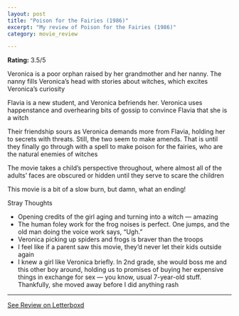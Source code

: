 ```yaml
---
layout: post
title: "Poison for the Fairies (1986)"
excerpt: "My review of Poison for the Fairies (1986)"
category: movie_review

---
```


**Rating:** 3.5/5

Veronica is a poor orphan raised by her grandmother and her nanny. The nanny fills Veronica’s head with stories about witches, which excites Veronica’s curiosity

Flavia is a new student, and Veronica befriends her. Veronica uses happenstance and overhearing bits of gossip to convince Flavia that she is a witch

Their friendship sours as Veronica demands more from Flavia, holding her to secrets with threats. Still, the two seem to make amends. That is until they finally go through with a spell to make poison for the fairies, who are the natural enemies of witches

The movie takes a child’s perspective throughout, where almost all of the adults’ faces are obscured or hidden until they serve to scare the children

This movie is a bit of a slow burn, but damn, what an ending!

Stray Thoughts
* Opening credits of the girl aging and turning into a witch — amazing
* The human foley work for the frog noises is perfect. One jumps, and the old man doing the voice work says, “Ugh.”
* Veronica picking up spiders and frogs is braver than the troops
* I feel like if a parent saw this movie, they’d never let their kids outside again 
* I knew a girl like Veronica briefly. In 2nd grade, she would boss me and this other boy around, holding us to promises of buying her expensive things in exchange for sex — you know, usual 7-year-old stuff. Thankfully, she moved away before I did anything rash

<hr>

[See Review on Letterboxd](https://boxd.it/4gRC0v)
